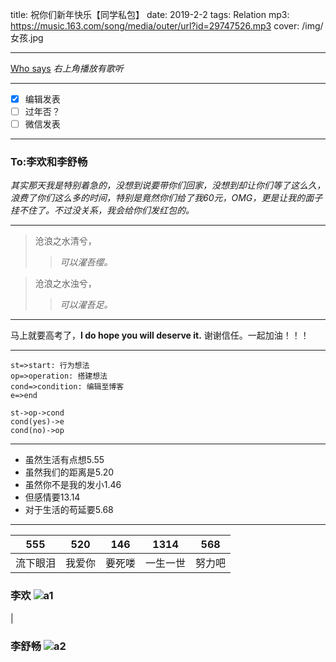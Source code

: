 ﻿title: 祝你们新年快乐【同学私包】
date:  2019-2-2
tags: Relation
mp3: https://music.163.com/song/media/outer/url?id=29747526.mp3
cover: /img/女孩.jpg



---
[Who says](https://music.163.com/song/media/outer/url?id=29747526.mp3)
*右上角播放有歌听*

----------


- [x] 编辑发表
- [ ] 过年否？
- [ ]  微信发表 

---

### To:李欢和李舒畅

*其实那天我是特别着急的，没想到说要带你们回家，没想到却让你们等了这么久，浪费了你们这么多的时间，特别是竟然你们给了我60元，OMG，更是让我的面子挂不住了。不过没关系，我会给你们发红包的。*

---

>沧浪之水清兮，
>> *可以濯吾缨。*

> 沧浪之水浊兮，
>> *可以濯吾足。*

---
马上就要高考了，**I do hope you will deserve it.**
谢谢信任。一起加油！！！

---

```flow
st=>start: 行为想法
op=>operation: 搭建想法
cond=>condition: 编辑至博客
e=>end

st->op->cond
cond(yes)->e
cond(no)->op
```

---

- 虽然生活有点想5.55
- 虽然我们的距离是5.20
- 虽然你不是我的发小1.46
- 但感情要13.14
- 对于生活的苟延要5.68

---

|555  | 520 | 146 |1314|568
| --- | --- |---|---|---|
| 流下眼泪 | 我爱你 |要死喽|一生一世|努力吧|


### 李欢     ![a1](/img/lihua.jpg)
|
### 李舒畅   ![a2](/img/mg.jpg)    



